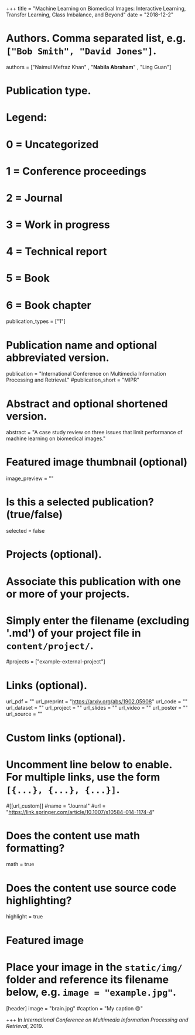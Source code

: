 +++
title = "Machine Learning on Biomedical Images: Interactive Learning, Transfer Learning, Class Imbalance, and Beyond"
date = "2018-12-2"

# Authors. Comma separated list, e.g. `["Bob Smith", "David Jones"]`.

authors = ["Naimul Mefraz Khan" , "**Nabila Abraham**" , "Ling Guan"]

# Publication type.
# Legend:
# 0 = Uncategorized
# 1 = Conference proceedings
# 2 = Journal
# 3 = Work in progress
# 4 = Technical report
# 5 = Book
# 6 = Book chapter
publication_types = ["1"]

# Publication name and optional abbreviated version.
publication = "International Conference on Multimedia Information Processing and Retrieval."
#publication_short = "MIPR"

# Abstract and optional shortened version.
abstract = "A case study review on three issues that limit performance of machine learning on biomedical images."

# Featured image thumbnail (optional)
image_preview = ""

# Is this a selected publication? (true/false)
selected = false

# Projects (optional).
#   Associate this publication with one or more of your projects.
#   Simply enter the filename (excluding '.md') of your project file in `content/project/`.
#projects = ["example-external-project"]

# Links (optional).
url_pdf = ""
url_preprint = "https://arxiv.org/abs/1902.05908"
url_code = ""
url_dataset = ""
url_project = ""
url_slides = ""
url_video = ""
url_poster = ""
url_source = ""

# Custom links (optional).
#   Uncomment line below to enable. For multiple links, use the form `[{...}, {...}, {...}]`.
#[[url_custom]]
#name = "Journal"
#url = "https://link.springer.com/article/10.1007/s10584-014-1174-4"

# Does the content use math formatting?
math = true

# Does the content use source code highlighting?
highlight = true
  
# Featured image
# Place your image in the `static/img/` folder and reference its filename below, e.g. `image = "example.jpg"`.
[header]
image = "brain.jpg"
#caption = "My caption :smile:"

+++
In *International Conference on Multimedia Information Processing and Retrieval*, 2019. 

